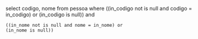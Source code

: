 select
	codigo,
	nome
from
	pessoa
where
	((in_codigo not is null and codigo = in_codigo) or
	(in_codigo is null)) and
	
	((in_nome not is null and nome = in_nome) or
	(in_nome is null))